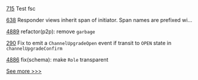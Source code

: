 
[715](https://github.com/hyperledger-labs/fabric-token-sdk/pull/715) Test fsc

[638](https://github.com/hyperledger-labs/fabric-smart-client/pull/638) Responder views inherit span of initiator. Span names are prefixed wi…

[4889](https://github.com/hyperledger/iroha/pull/4889) refactor(p2p): remove `garbage`

[290](https://github.com/hyperledger-labs/yui-ibc-solidity/pull/290) Fix to emit a `ChannelUpgradeOpen` event if transit to `OPEN` state in `channelUpgradeConfirm`

[4886](https://github.com/hyperledger/iroha/pull/4886) fix(schema): make `Role` transparent


[See more >>>](https://start-here.hyperledger.org/pull-requests)
